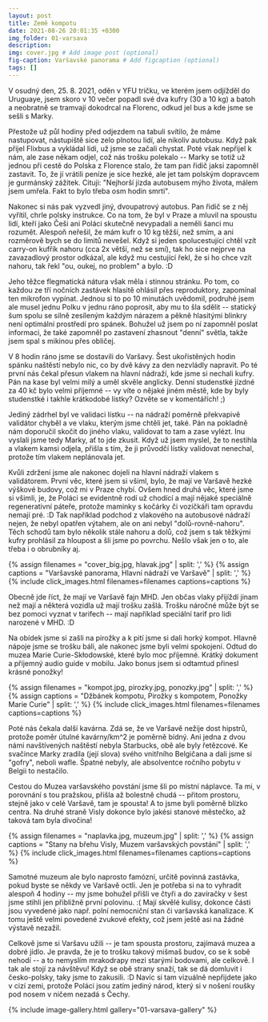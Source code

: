 ```yaml
---
layout: post
title: Země kompotu
date: 2021-08-26 20:01:35 +0300
img_folder: 01-varsava
description: 
img: cover.jpg # Add image post (optional)
fig-caption: Varšavské panorama # Add figcaption (optional)
tags: []
---
```

V osudný den, 25. 8. 2021, oděn v YFU tričku, ve kterém jsem odjížděl do Uruguaye, jsem skoro v 10 večer popadl své dva kufry (30 a 10 kg) a batoh a neobratně se tramvají dokodrcal na Florenc, odkud jel bus a kde jsme se sešli s Marky.

Přestože už půl hodiny před odjezdem na tabuli svítilo, že máme nastupovat, nástupiště sice zelo plnotou lidí, ale nikoliv autobusu. Když pak přijel Flixbus a vykládal lidi, už jsme se začali chystat. Poté však nepřijel k nám, ale zase někam odjel, což nás trošku polekalo -- Marky se totiž už jednou při cestě do Polska z Florence stalo, že tam pan řidič jaksi zapomněl zastavit. To, že jí vrátili peníze je sice hezké, ale jet tam polským dopravcem je gurmánský zážitek. Cituji: "Nejhorší jízda autobusem mýho života, málem jsem umřela. Fakt to bylo třeba osm hodin smrti".

Nakonec si nás pak vyzvedl jiný, dvoupatrový autobus. Pan řidič se z něj vyřítil, chrle polsky instrukce. Co na tom, že byl v Praze a mluvil na spoustu lidí, kteří jako Češi ani Poláci skutečně nevypadali a neměli šanci mu rozumět. Alespoň neřešil, že mám kufr o 10 kg těžší, než smím, a ani rozměrově bych se do limitů nevešel. Když si jeden spolucestující chtěl vzít carry-on kufřík nahoru (cca 2x větší, než se smí), tak ho sice nejprve na zavazadlový prostor odkázal, ale když mu cestující řekl, že si ho chce vzít nahoru, tak řekl "ou, oukej, no problem" a bylo. :D

Jeho těžce flegmatická nátura však měla i stinnou stránku. Po tom, co každou ze tří nočních zastávek hlasitě ohlásil přes reproduktory, zapomínal ten mikrofon vypínat. Jednou si to po 10 minutách uvědomil, podruhé jsem ale musel jednu Polku v jednu ráno poprosit, aby mu to šla sdělit -- statický šum spolu se silně zesíleným každým nárazem a pěkně hlasitými blinkry není optimální prostředí pro spánek. Bohužel už jsem po ní zapomněl poslat informaci, že také zapomněl po zastavení zhasnout "denní" světla, takže jsem spal s mikinou přes obličej.

V 8 hodin ráno jsme se dostavili do Varšavy. Šest ukořistěných hodin spánku naštěstí nebylo nic, co by dvě kávy za den nezvládly napravit. Po té první nás čekal přesun vlakem na hlavní nádraží, kde jsme si nechali kufry. Pán na kase byl velmi milý a uměl skvěle anglicky. Denní studenstké jízdné za 40 kč bylo velmi příjemné -- vy víte o nějaké jiném městě, kde by byly studenstké i takhle krátkodobé lístky? Ozvěte se v komentářích! ;) 

Jediný zádrhel byl ve validaci lístku -- na nádraží poměrně překvapivě validátor chyběl a ve vlaku, kterým jsme chtěli jet, také. Pán na pokladně nám doporučil skočit do jiného vlaku, validovat to tam a zase vylézt. Inu vyslali jsme tedy Marky, ať to jde zkusit. Když už jsem myslel, že to nestihla a vlakem kamsi odjela, přišla s tím, že ji průvodčí lístky validovat nenechal, protože tím vlakem neplánovala jet.

Kvůli zdržení jsme ale nakonec dojeli na hlavní nádraží vlakem s validátorem. První věc, které jsem si všiml, bylo, že mají ve Varšavě hezké výškové budovy, což mi v Praze chybí. Ovšem hned druhá věc, které jsme si všimli, je, že Poláci se evidentně rodí už chodící a mají nějaké speciálně regenerativní páteře, protože maminky s kočárky či vozíčkáři tam opravdu nemají pré. :D Tak například podchod z vlakového na autobusové nádraží nejen, že nebyl opatřen výtahem, ale on ani nebyl "dolů-rovně-nahoru". Těch schodů tam bylo několik stále nahoru a dolů, což jsem s tak těžkými kufry prohlásil za hloupost a šli jsme po povrchu. Nešlo však jen o to, ale třeba i o obrubníky aj.

{% assign filenames = "cover_big.jpg, hlavak.jpg" | split: ',' %}
{% assign captions = "Varšavské panorama, Hlavní nádraží ve Varšavě" | split: ',' %}
{% include click_images.html filenames=filenames captions=captions %}

Obecně jde říct, že mají ve Varšavě fajn MHD. Jen občas vlaky přijíždí jinam než mají a některá vozidla už mají trošku zašlá. Trošku náročné může být se bez pomoci vyznat v tarifech --  mají například speciální tarif pro lidi narozené v MHD. :D

Na obídek jsme si zašli na pirožky a k pití jsme si dali horký kompot. Hlavně nápoje jsme se trošku báli, ale nakonec jsme byli velmi spokojení. Odtud do muzea Marie Curie-Skłodowské, které bylo moc příjemné. Krátký dokument a příjemný audio guide v mobilu. Jako bonus jsem si odtamtud přinesl krásné ponožky!

{% assign filenames = "kompot.jpg, pirozky.jpg, ponozky.jpg" | split: ',' %}
{% assign captions = "Džbánek kompotu, Pirožky s kompotem, Ponožky Marie Curie" | split: ',' %}
{% include click_images.html filenames=filenames captions=captions %}

Poté nás čekala další kavárna. Zdá se, že ve Varšavě nežije dost hipstrů, protože poměr útulné kavárny/km^2 je poměrně bídný. Ani jedna z dvou námi navštívených naštěstí nebyla Starbucks, obě ale byly řetězcové. Ke svačince Marky zradila (její slova) svého vnitřního Belgičana a dali jsme si "gofry", neboli wafle. Špatné nebyly, ale absolventce ročního pobytu v Belgii to nestačilo.

Cestou do Muzea varšavského povstání jsme šli po místní náplavce. Ta mi, v porovnání s tou pražskou, přišla až bolestně chudá -- přitom prostoru, stejně jako v celé Varšavě, tam je spousta! A to jsme byli poměrně blízko centra. Na druhé straně Visly dokonce bylo jakési stanové městečko, až taková tam byla divočina!

{% assign filenames = "naplavka.jpg, muzeum.jpg" | split: ',' %}
{% assign captions = "Stany na břehu Visly, Muzem varšavských povstání" | split: ',' %}
{% include click_images.html filenames=filenames captions=captions %}

Samotné muzeum ale bylo naprosto famózní, určitě povinná zastávka, pokud byste se někdy ve Varšavě octli. Jen je potřeba si na to vyhradit alespoň 4 hodiny -- my jsme bohužel přišli ve čtyři a do zavíračky v šest jsme stihli jen přibližně první polovinu. :( Mají skvělé kulisy, dokonce části jsou vyvedené jako např. polní nemocniční stan či varšavská kanalizace. K tomu ještě velmi povedené zvukové efekty, což jsem ještě asi na žádné výstavě nezažil.

Celkově jsme si Varšavu užili -- je tam spousta prostoru, zajímavá muzea a dobré jídlo. Je pravda, že je to trošku takový mišmaš budov, co se k sobě nehodí -- a to nemyslím mrakodrapy mezi starými bodovami, ale celkově. I tak ale stojí za návštěvu! Když se obě strany snaží, tak se dá domluvit i česko-polsky, taky jsme to zakusili. :D Navíc si tam vizuálně nepřijdete jako v cizí zemi, protože Poláci jsou zatím jediný národ, který si v nošení roušky pod nosem v ničem nezadá s Čechy. 

{% include image-gallery.html gallery="01-varsava-gallery" %}